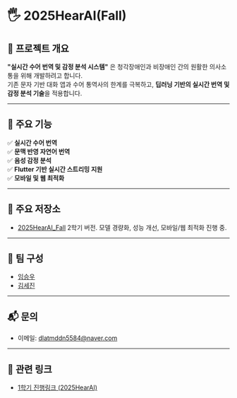 # 🖐️ 2025HearAI(Fall)

## 🌟 프로젝트 개요
**"실시간 수어 번역 및 감정 분석 시스템"** 은 청각장애인과 비장애인 간의 원활한 의사소통을 위해 개발하려고 합니다.  
기존 문자 기반 대화 앱과 수어 통역사의 한계를 극복하고, **딥러닝 기반의 실시간 번역 및 감정 분석 기술**을 적용합니다.

---

## 🚀 주요 기능 <br>
✅ **실시간 수어 번역**  <br>
✅ **문맥 반영 자연어 번역** <br>
✅ **음성 감정 분석**  <br>
✅ **Flutter 기반 실시간 스트리밍 지원**  <br>
✅ **모바일 및 웹 최적화** <br>

---

## 🚀 주요 저장소
- [2025HearAI_Fall](https://github.com/2025HearAIFall)
  2학기 버전. 모델 경량화, 성능 개선, 모바일/웹 최적화 진행 중.

---

## 👥 팀 구성
- [임승우](https://github.com/WooSeung00)
- [김세진](https://github.com/segenie)

---

## 📬 문의
- 이메일: dlatmddn5584@naver.com

---

## 🔗 관련 링크
- [1학기 진행링크 (2025HearAI)](https://github.com/2025HearAI)
